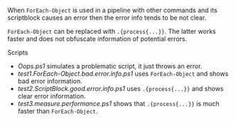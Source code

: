 
When `ForEach-Object` is used in a pipeline with other commands and its
scriptblock causes an error then the error info tends to be not clear.

`ForEach-Object` can be replaced with `.{process{...}}`. The latter works
faster and does not obfuscate information of potential errors.

Scripts

- *Oops.ps1* simulates a problematic script, it just throws an error.
- *test1.ForEach-Object.bad.error.info.ps1* uses `ForEach-Object` and shows bad error information.
- *test2.ScriptBlock.good.error.info.ps1* uses `.{process{...}}` and shows clear error information.
- *test3.measure.performance.ps1* shows that `.{process{...}}` is much faster than `ForEach-Object`.
